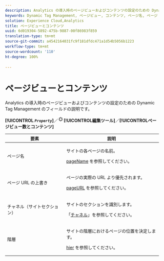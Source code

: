 ```yaml
---
description: Analytics の導入時のページビューおよびコンテンツの設定のための Dynamic Tag Management のフィールドの説明です。
keywords: Dynamic Tag Management, ページビュー, コンテンツ, ページ名, ページ URL の上書き, チャネル, サイトセクション, 階層
solution: Experience Cloud,Analytics
title: ページビューとコンテンツ
uuid: 6d019304-5892-475b-9887-00f86983f859
translation-type: tm+mt
source-git-commit: a4542164031fc9f181dfdc471a1d54b5056b1223
workflow-type: tm+mt
source-wordcount: '110'
ht-degree: 100%

---
```



# ページビューとコンテンツ

Analytics の導入時のページビューおよびコンテンツの設定のための Dynamic Tag Management のフィールドの説明です。

**[!UICONTROL *`Property`*]**／![歯車アイコン](assets/settings_gear.png)**[!UICONTROL &#x200B;編集ツール&#x200B;]**／**[!UICONTROL &#x200B;ページビュー数とコンテンツ&#x200B;]**

<table id="table_654149A8A66B404BBF9BAF8EC67F5F8F">
 <thead>
  <tr>
   <th colname="col1" class="entry"> 要素 </th>
   <th colname="col2" class="entry"> 説明 </th>
  </tr>
 </thead>
 <tbody>
  <tr>
   <td colname="col1"> ページ名 </td>
   <td colname="col2"> <p>サイトの各ページの名前。 </p> <p><a href="../../../vars/page-vars/pagename.md">pageName</a> を参照してください。 </p> </td>
  </tr>
  <tr>
   <td colname="col1"> ページ URL の上書き </td>
   <td colname="col2"> <p> ページの実際の URL より優先されます。 </p> <p><a href="../../../vars/page-vars/pageurl.md">pageURL</a> を参照してください。 </p> </td>
  </tr>
  <tr>
   <td colname="col1"> チャネル（サイトセクション） </td>
   <td colname="col2"> <p>サイトのセクションを識別します。 </p> <p>「<a href="../../../vars/page-vars/channel.md">チャネル</a>」を参照してください。 </p> </td>
  </tr>
  <tr>
   <td colname="col1"> 階層 </td>
   <td colname="col2"> <p>サイトの階層におけるページの位置を決定します。 </p> <p><a href="../../../vars/page-vars/hier.md">hier</a> を参照してください。 </p> </td>
  </tr>
 </tbody>
</table>

